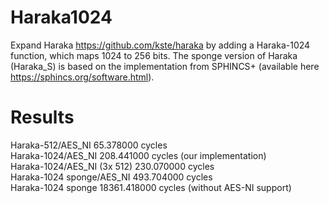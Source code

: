# Haraka1024

Expand Haraka https://github.com/kste/haraka by adding a Haraka-1024 function, which maps 1024 to 256 bits. The sponge version of Haraka (Haraka_S) is based on the implementation from SPHINCS+ (available here https://sphincs.org/software.html).

# Results

Haraka-512/AES_NI              65.378000 cycles<br>
Haraka-1024/AES_NI            208.441000 cycles (our implementation)<br>
Haraka-1024/AES_NI (3x 512)   230.070000 cycles<br>
Haraka-1024 sponge/AES_NI     493.704000 cycles<br> 
Haraka-1024 sponge          18361.418000 cycles (without AES-NI support)<br>

